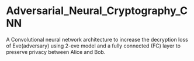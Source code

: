 # Adversarial_Neural_Cryptography_CNN

A Convolutional neural network architecture to increase the decryption loss of Eve(adversary) using 2-eve model and a fully connected (FC) layer to preserve privacy between Alice and Bob.
